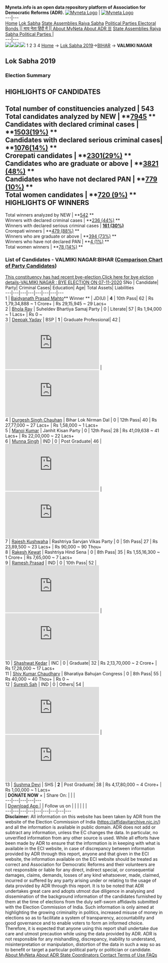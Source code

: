 **Myneta.info is an open data repository platform of Association for Democratic Reforms (ADR).**
[![Myneta Logo](https://www.myneta.info/lib/img/myneta-logo.png)](https://www.myneta.info/) | [![Myneta Logo](https://www.myneta.info/lib/img/adr-logo.png)](https://adrindia.org)  
---|---  
[Home](https://www.myneta.info/) [Lok Sabha](https://www.myneta.info/#ls "Lok Sabha") [ State Assemblies ](https://www.myneta.info/#sa "State Assemblies") [Rajya Sabha](https://www.myneta.info/#rs "Rajya Sabha") [Political Parties ](https://www.myneta.info/party "Political Parties") [ Electoral Bonds ](https://www.myneta.info/electoral_bonds "Electoral Bonds") [ || माय नेता हिंदी में || ](https://translate.google.co.in/translate?prev=hp&hl=en&js=y&u=www.myneta.info&sl=en&tl=hi&history_state0=) [ About MyNeta ](https://adrindia.org/content/about-myneta) [ About ADR ](https://adrindia.org/about-adr/who-we-are) [☰](javascript:void\(0\))
[ State Assemblies ](https://www.myneta.info/#sa "State Assemblies") [ Rajya Sabha ](https://www.myneta.info/#rs "Rajya Sabha") [ Political Parties ](https://www.myneta.info/party "Political Parties")
|   
---|---  
![](https://www.myneta.info/lib/img/banner/banner-1.png)![](https://www.myneta.info/lib/img/banner/banner-2.png)![](https://www.myneta.info/lib/img/banner/banner-3.png)![](https://www.myneta.info/lib/img/banner/banner-4.png)
1  2  3  4 
[Home](https://www.myneta.info/) → [Lok Sabha 2019](https://www.myneta.info/LokSabha2019/)→[BIHAR](https://www.myneta.info/LokSabha2019/index.php?action=show_constituencies&state_id=37) → **VALMIKI NAGAR**
### 
## Lok Sabha 2019
###  Election Summary 
HIGHLIGHTS OF CANDIDATES  
---  
Total number of constituencies analyzed |  543   
Total candidates analyzed by NEW | **[7945](https://www.myneta.info/LokSabha2019/index.php?action=summary&subAction=candidates_analyzed&sort=candidate#summary) **  
Candidates with declared criminal cases | **[1503(19%)](https://www.myneta.info/LokSabha2019/index.php?action=summary&subAction=crime&sort=candidate#summary) **  
Candidates with declared serious criminal cases| **[1076(14%)](https://www.myneta.info/LokSabha2019/index.php?action=summary&subAction=serious_crime&sort=candidate#summary) **  
Crorepati candidates | **[2301(29%)](https://www.myneta.info/LokSabha2019/index.php?action=summary&subAction=crorepati&sort=candidate#summary) **  
Candidates who are graduate or above | **[3821 (48%)](https://www.myneta.info/LokSabha2019/index.php?action=summary&subAction=education&sort=candidate#summary) **  
Candidates who have not declared PAN | **[779 (10%)](https://www.myneta.info/LokSabha2019/index.php?action=summary&subAction=without_pan&sort=candidate#summary) **  
Total women candidates | **[720 (9%)](https://www.myneta.info/LokSabha2019/index.php?action=summary&subAction=women_candidate&sort=candidate#summary) **  
HIGHLIGHTS OF WINNERS  
---  
Total winners analyzed by NEW | **[542](https://www.myneta.info/LokSabha2019/index.php?action=summary&subAction=winner_analyzed&sort=candidate#summary) **  
Winners with declared criminal cases | **[236 (44%)](https://www.myneta.info/LokSabha2019/index.php?action=summary&subAction=winner_crime&sort=candidate#summary) **  
Winners with declared serious criminal cases | **[161 (30%)](https://www.myneta.info/LokSabha2019/index.php?action=summary&subAction=winner_serious_crime&sort=candidate#summary)**  
Crorepati winners | **[479 (88%)](https://www.myneta.info/LokSabha2019/index.php?action=summary&subAction=winner_crorepati&sort=candidate#summary) **  
Winners who are graduate or above | **[394 (73%)](https://www.myneta.info/LokSabha2019/index.php?action=summary&subAction=winner_education&sort=candidate#summary) **  
Winners who have not declared PAN | **[4 (1%)](https://www.myneta.info/LokSabha2019/index.php?action=summary&subAction=winner_without_pan&sort=candidate#summary) **  
Total women winners | **[78 (14%)](https://www.myneta.info/LokSabha2019/index.php?action=summary&subAction=winner_women&sort=candidate#summary) **  
### List of Candidates - VALMIKI NAGAR:BIHAR ([Comparison Chart of Party Candidates](https://www.myneta.info/LokSabha2019/comparisonchart.php?constituency_id=500))
[This constituency has had recent bye-election,Click here for bye elction details-VALMIKI NAGAR : BYE ELECTION ON 07-11-2020](https://www.myneta.info/LokSabha2019/index.php?action=show_candidates&constituency_id=1012)
SNo | Candidate| Party| Criminal Cases| Education| Age| Total Assets| Liabilities  
---|---|---|---|---|---|---|---  
1  | [Baidyanath Prasad Mahto](https://www.myneta.info/LokSabha2019/candidate.php?candidate_id=12125)** Winner ** | JD(U) | **4** | 10th Pass| 62 | Rs 1,79,34,888 ~ 1 Crore+ | Rs 29,15,945 ~ 29 Lacs+  
2  | [Bhola Ray](https://www.myneta.info/LokSabha2019/candidate.php?candidate_id=12130) | Suheldev Bhartiya Samaj Party | 0 | Literate| 57 | Rs 1,94,000 ~ 1 Lacs+ | Rs 0 ~   
3  | [Deepak Yadav](https://www.myneta.info/LokSabha2019/candidate.php?candidate_id=12132) | BSP | **1** | Graduate Professional| 42 | ![](https://myneta.info/image_v2.php?myneta_folder=LokSabha2019&candidate_id=12132&col=ta) | ![](https://myneta.info/image_v2.php?myneta_folder=LokSabha2019&candidate_id=12132&col=lia)  
4  | [Durgesh Singh Chauhan](https://www.myneta.info/LokSabha2019/candidate.php?candidate_id=12832) | Bihar Lok Nirman Dal | 0 | 12th Pass| 40 | Rs 27,77,000 ~ 27 Lacs+ | Rs 1,58,000 ~ 1 Lacs+  
5  | [Manoj Kumar](https://www.myneta.info/LokSabha2019/candidate.php?candidate_id=12128) | Janhit Kisan Party | 0 | 12th Pass| 28 | Rs 41,09,638 ~ 41 Lacs+ | Rs 22,00,000 ~ 22 Lacs+  
6  | [Munna Singh](https://www.myneta.info/LokSabha2019/candidate.php?candidate_id=12837) | IND | 0 | Post Graduate| 46 | ![](https://myneta.info/image_v2.php?myneta_folder=LokSabha2019&candidate_id=12837&col=ta) | ![](https://myneta.info/image_v2.php?myneta_folder=LokSabha2019&candidate_id=12837&col=lia)  
7  | [Rajesh Kushwaha](https://www.myneta.info/LokSabha2019/candidate.php?candidate_id=12834) | Rashtriya Sarvjan Vikas Party | 0 | 5th Pass| 27 | Rs 23,89,500 ~ 23 Lacs+ | Rs 90,000 ~ 90 Thou+  
8  | [Rakesh Kewat](https://www.myneta.info/LokSabha2019/candidate.php?candidate_id=12833) | Rashtriya Hind Sena | 0 | 8th Pass| 35 | Rs 1,55,16,300 ~ 1 Crore+ | Rs 7,65,000 ~ 7 Lacs+  
9  | [Ramesh Prasad](https://www.myneta.info/LokSabha2019/candidate.php?candidate_id=12131) | IND | 0 | 10th Pass| 52 | ![](https://myneta.info/image_v2.php?myneta_folder=LokSabha2019&candidate_id=12131&col=ta) | ![](https://myneta.info/image_v2.php?myneta_folder=LokSabha2019&candidate_id=12131&col=lia)  
10  | [Shashwat Kedar](https://www.myneta.info/LokSabha2019/candidate.php?candidate_id=12129) | INC | 0 | Graduate| 32 | Rs 2,13,70,000 ~ 2 Crore+ | Rs 17,28,000 ~ 17 Lacs+  
11  | [Shiv Kumar Chaudhary](https://www.myneta.info/LokSabha2019/candidate.php?candidate_id=12830) | Bharatiya Bahujan Congress | 0 | 8th Pass| 55 | Rs 40,000 ~ 40 Thou+ | Rs 0 ~   
12  | [Suresh Sah](https://www.myneta.info/LokSabha2019/candidate.php?candidate_id=12839) | IND | 0 | Others| 54 | ![](https://myneta.info/image_v2.php?myneta_folder=LokSabha2019&candidate_id=12839&col=ta) | ![](https://myneta.info/image_v2.php?myneta_folder=LokSabha2019&candidate_id=12839&col=lia)  
13  | [Sushma Devi](https://www.myneta.info/LokSabha2019/candidate.php?candidate_id=12835) | SHS | **2** | Post Graduate| 38 | Rs 4,17,80,000 ~ 4 Crore+ | Rs 1,00,000 ~ 1 Lacs+  
|  **DONATE NOW** × |  Share On:  | [](https://api.whatsapp.com/send?text=https%3A%2F%2Fmyneta.info%2Fpunjab2022%2Findex.php%3Faction%3Dshow_constituencies%26state_id%3D19) | [](https://www.facebook.com/sharer/sharer.php?u=https%3A%2F%2Fmyneta.info%2Fpunjab2022%2Findex.php%3Faction%3Dshow_constituencies%26state_id%3D19) | [](https://twitter.com/share?url=https%3A%2F%2Fmyneta.info%2Fpunjab2022%2Findex.php%3Faction%3Dshow_constituencies%26state_id%3D19)  
---|---|---|---|---  
| [ Download App ](https://play.google.com/store/apps/details?id=com.webrosoft.myneta1&pcampaignid=pcampaignidMKT-Other-global-all-co-prtnr-py-PartBadge-Mar2515-1) | [](https://play.google.com/store/apps/details?id=com.webrosoft.myneta1&pcampaignid=pcampaignidMKT-Other-global-all-co-prtnr-py-PartBadge-Mar2515-1) |  Follow us on  | [](https://www.facebook.com/adrindia.org/) | [](https://twitter.com/adrspeaks) | [](https://groups.google.com/g/national-election-watch?hl=en&pli=1) | [](https://www.instagram.com/adrspeaks/) | [](https://www.youtube.com/user/adrspeaks) | [](https://sharechat.com/profile/adrspeaks)  
---|---|---|---|---|---|---|---|---  
**Disclaimer:** All information on this website has been taken by ADR from the website of the Election Commission of India (https://affidavitarchive.nic.in/) and all the information is available in public domain. ADR does not add or subtract any information, unless the EC changes the data. In particular, no unverified information from any other source is used. While all efforts have been made by ADR to ensure that the information is in keeping with what is available in the ECI website, in case of discrepancy between information provided by ADR through this report, anyone and that given in the ECI website, the information available on the ECI website should be treated as correct and Association for Democratic Reforms and their volunteers are not responsible or liable for any direct, indirect special, or consequential damages, claims, demands, losses of any kind whatsoever, made, claimed, incurred or suffered by any party arising under or relating to the usage of data provided by ADR through this report. It is to be noted that ADR undertakes great care and adopts utmost due diligence in analysing and dissemination of the background information of the candidates furnished by them at the time of elections from the duly self-sworn affidavits submitted with the Election Commission of India. Such information is only aimed at highlighting the growing criminality in politics, increased misuse of money in elections so as to facilitate a system of transparency, accountability and good governance and to enable voters to form an informed choice. Therefore, it is expected that anyone using this report shall undertake due care and utmost precaution while using the data provided by ADR. ADR is not responsible for any mishandling, discrepancy, inability to understand, misinterpretation or manipulation, distortion of the data in such a way so as to benefit or target a particular political party or politician or candidate. 
[ About MyNeta ](https://adrindia.org/content/about-myneta) [ About ADR ](https://adrindia.org/about-adr/who-we-are) [ State Coordinators ](https://adrindia.org/about-adr/state-coordinators) [ Contact ](https://adrindia.org/contact-us) [ Terms of Use ](https://adrindia.org/content/adr-terms-use) [ FAQs ](https://adrindia.org/content/faqs)
